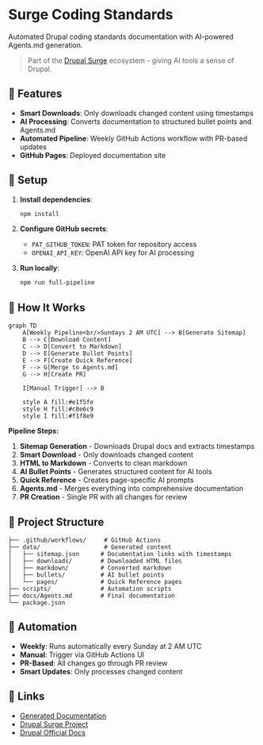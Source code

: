 # Surge Coding Standards

Automated Drupal coding standards documentation with AI-powered Agents.md generation.

> Part of the [Drupal Surge](https://www.drupal.org/project/surge) ecosystem - giving AI tools a sense of Drupal.

## 🚀 Features

- **Smart Downloads**: Only downloads changed content using timestamps
- **AI Processing**: Converts documentation to structured bullet points and Agents.md
- **Automated Pipeline**: Weekly GitHub Actions workflow with PR-based updates
- **GitHub Pages**: Deployed documentation site

## 🔧 Setup

1. **Install dependencies**:
   ```bash
   npm install
   ```

2. **Configure GitHub secrets**:
   - `PAT_GITHUB_TOKEN`: PAT token for repository access
   - `OPENAI_API_KEY`: OpenAI API key for AI processing

3. **Run locally**:
   ```bash
   npm run full-pipeline
   ```

## 🔄 How It Works

```mermaid
graph TD
    A[Weekly Pipeline<br/>Sundays 2 AM UTC] --> B[Generate Sitemap]
    B --> C[Download Content]
    C --> D[Convert to Markdown]
    D --> E[Generate Bullet Points]
    E --> F[Create Quick Reference]
    F --> G[Merge to Agents.md]
    G --> H[Create PR]
    
    I[Manual Trigger] --> B
    
    style A fill:#e1f5fe
    style H fill:#c8e6c9
    style I fill:#f1f8e9
```

**Pipeline Steps:**
1. **Sitemap Generation** - Downloads Drupal docs and extracts timestamps
2. **Smart Download** - Only downloads changed content
3. **HTML to Markdown** - Converts to clean markdown
4. **AI Bullet Points** - Generates structured content for AI tools
5. **Quick Reference** - Creates page-specific AI prompts
6. **Agents.md** - Merges everything into comprehensive documentation
7. **PR Creation** - Single PR with all changes for review

## 📁 Project Structure

```
├── .github/workflows/     # GitHub Actions
├── data/                  # Generated content
│   ├── sitemap.json      # Documentation links with timestamps
│   ├── downloads/        # Downloaded HTML files
│   ├── markdown/         # Converted markdown
│   ├── bullets/          # AI bullet points
│   └── pages/            # Quick Reference pages
├── scripts/              # Automation scripts
├── docs/Agents.md        # Final documentation
└── package.json
```

## 🤖 Automation

- **Weekly**: Runs automatically every Sunday at 2 AM UTC
- **Manual**: Trigger via GitHub Actions UI
- **PR-Based**: All changes go through PR review
- **Smart Updates**: Only processes changed content

## 🔗 Links

- [Generated Documentation](./docs/Agents.md)
- [Drupal Surge Project](https://www.drupal.org/project/surge)
- [Drupal Official Docs](https://www.drupal.org/docs/develop/standards)
